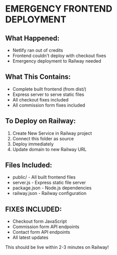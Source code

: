 # EMERGENCY FRONTEND DEPLOYMENT

## What Happened:
- Netlify ran out of credits
- Frontend couldn't deploy with checkout fixes
- Emergency deployment to Railway needed

## What This Contains:
- Complete built frontend (from dist/)
- Express server to serve static files
- All checkout fixes included
- All commission form fixes included

## To Deploy on Railway:
1. Create New Service in Railway project
2. Connect this folder as source
3. Deploy immediately
4. Update domain to new Railway URL

## Files Included:
- public/ - All built frontend files
- server.js - Express static file server
- package.json - Node.js dependencies
- railway.json - Railway configuration

## FIXES INCLUDED:
- Checkout form JavaScript
- Commission form API endpoints
- Contact form API endpoints
- All latest updates

This should be live within 2-3 minutes on Railway!
